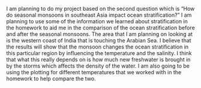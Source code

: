 

I am planning to do my project based on the second question which is “How do seasonal monsoons in southeast Asia impact ocean stratification?” I am planning to use some of the information we learned about stratification in the homework to aid me in the comparison of the ocean stratification before and after the seasonal monsoons. The area that I am planning on looking at is the western coast of India that is touching the Arabian Sea. I believe that the results will show that the monsoon changes the ocean stratification in this particular region by influencing the temperature and the salinity. I think that what this really depends on is how much new freshwater is brought in by the storms which affects the density of the water. I am also going to be using the plotting for different temperatures that we worked with in the homework to help compare the two.
